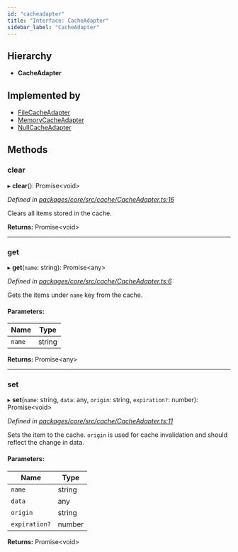 ```yaml
---
id: "cacheadapter"
title: "Interface: CacheAdapter"
sidebar_label: "CacheAdapter"
---
```


## Hierarchy

* **CacheAdapter**

## Implemented by

* [FileCacheAdapter](../classes/filecacheadapter.md)
* [MemoryCacheAdapter](../classes/memorycacheadapter.md)
* [NullCacheAdapter](../classes/nullcacheadapter.md)

## Methods

### clear

▸ **clear**(): Promise&#60;void>

*Defined in [packages/core/src/cache/CacheAdapter.ts:16](https://github.com/mikro-orm/mikro-orm/blob/8766baa31/packages/core/src/cache/CacheAdapter.ts#L16)*

Clears all items stored in the cache.

**Returns:** Promise&#60;void>

___

### get

▸ **get**(`name`: string): Promise&#60;any>

*Defined in [packages/core/src/cache/CacheAdapter.ts:6](https://github.com/mikro-orm/mikro-orm/blob/8766baa31/packages/core/src/cache/CacheAdapter.ts#L6)*

Gets the items under `name` key from the cache.

#### Parameters:

Name | Type |
------ | ------ |
`name` | string |

**Returns:** Promise&#60;any>

___

### set

▸ **set**(`name`: string, `data`: any, `origin`: string, `expiration?`: number): Promise&#60;void>

*Defined in [packages/core/src/cache/CacheAdapter.ts:11](https://github.com/mikro-orm/mikro-orm/blob/8766baa31/packages/core/src/cache/CacheAdapter.ts#L11)*

Sets the item to the cache. `origin` is used for cache invalidation and should reflect the change in data.

#### Parameters:

Name | Type |
------ | ------ |
`name` | string |
`data` | any |
`origin` | string |
`expiration?` | number |

**Returns:** Promise&#60;void>
